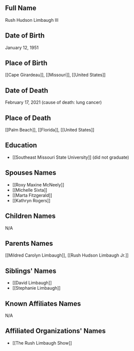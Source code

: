 ## Full Name

Rush Hudson Limbaugh III

## Date of Birth

January 12, 1951

## Place of Birth

[[Cape Girardeau]], [[Missouri]], [[United States]]

## Date of Death

February 17, 2021 (cause of death: lung cancer)

## Place of Death

[[Palm Beach]], [[Florida]], [[United States]]

## Education

- [[Southeast Missouri State University]] (did not graduate)

## Spouses Names

- [[Roxy Maxine McNeely]]
- [[Michelle Sixta]]
- [[Marta Fitzgerald]]
- [[Kathryn Rogers]]

## Children Names

N/A

## Parents Names

[[Mildred Carolyn Limbaugh]], [[Rush Hudson Limbaugh Jr.]]

## Siblings' Names

- [[David Limbaugh]]
- [[Stephanie Limbaugh]]

## Known Affiliates Names

N/A

## Affiliated Organizations' Names

- [[The Rush Limbaugh Show]]